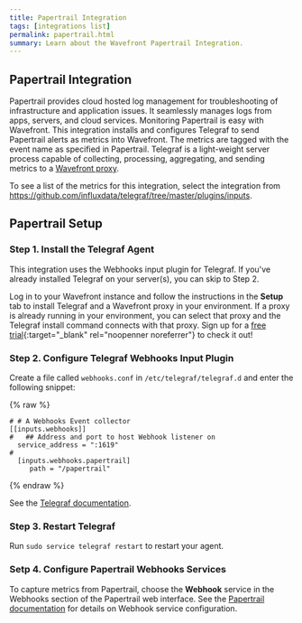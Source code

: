 ```yaml
---
title: Papertrail Integration
tags: [integrations list]
permalink: papertrail.html
summary: Learn about the Wavefront Papertrail Integration.
---
```

## Papertrail Integration

Papertrail provides cloud hosted log management for troubleshooting of infrastructure and application issues. It seamlessly manages logs from apps, servers, and cloud services. Monitoring Papertrail is easy with Wavefront. This integration installs and configures Telegraf to send Papertrail alerts as metrics into Wavefront. The metrics are tagged with the event name as specified in Papertrail.
Telegraf is a light-weight server process capable of collecting, processing, aggregating, and sending metrics to a [Wavefront proxy](https://docs.wavefront.com/proxies.html).


To see a list of the metrics for this integration, select the integration from <https://github.com/influxdata/telegraf/tree/master/plugins/inputs>.
## Papertrail Setup



### Step 1. Install the Telegraf Agent

This integration uses the Webhooks input plugin for Telegraf. If you've already installed Telegraf on your server(s), you can skip to Step 2.

Log in to your Wavefront instance and follow the instructions in the **Setup** tab to install Telegraf and a Wavefront proxy in your environment. If a proxy is already running in your environment, you can select that proxy and the Telegraf install command connects with that proxy. Sign up for a [free trial](http://wavefront.com/sign-up/?utm_source=docs.vmware.com&utm_medium=referral&utm_campaign=docs-front-page){:target="_blank" rel="noopenner noreferrer"} to check it out!

### Step 2. Configure Telegraf Webhooks Input Plugin

Create a file called `webhooks.conf` in `/etc/telegraf/telegraf.d` and enter the following snippet:

{% raw %}
```
# # A Webhooks Event collector
[[inputs.webhooks]]
#   ## Address and port to host Webhook listener on
  service_address = ":1619"
#
  [inputs.webhooks.papertrail]
     path = "/papertrail"

```
{% endraw %}

See the [Telegraf documentation](https://github.com/influxdata/telegraf/tree/master/plugins/inputs/webhooks).


### Step 3. Restart Telegraf

Run `sudo service telegraf restart` to restart your agent.

### Setp 4. Configure Papertrail Webhooks Services

To capture metrics from Papertrail, choose the **Webhook** service in the Webhooks section of the Papertrail web interface.
See the [Papertrail documentation](https://help.papertrailapp.com/kb/how-it-works/web-hooks/#webhooks-operated-by-papertrail) for details on Webhook service configuration.

